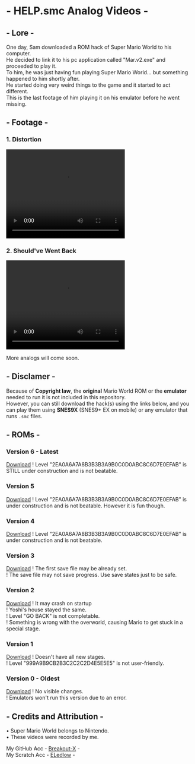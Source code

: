 <link rel="apple-touch-icon" sizes="180x180" href="https://cdn.jsdelivr.net/gh/Breakout-X/breakout-x.github.io@gh-pages/static/icons/apple-touch-icon.png">
<link rel="icon" type="image/png" sizes="32x32" href="https://cdn.jsdelivr.net/gh/Breakout-X/breakout-x.github.io@gh-pages/static/icons/favicon-32x32.png">
<link rel="icon" type="image/png" sizes="192x192" href="https://cdn.jsdelivr.net/gh/Breakout-X/breakout-x.github.io@gh-pages/static/icons/android-chrome-192x192.png">
<link rel="icon" type="image/png" sizes="16x16" href="https://cdn.jsdelivr.net/gh/Breakout-X/breakout-x.github.io@gh-pages/static/icons/favicon-16x16.png">
<link rel="mask-icon" href="https://cdn.jsdelivr.net/gh/Breakout-X/breakout-x.github.io@gh-pages/static/icons/safari-pinned-tab.svg" color="#5bbad5">
<link rel="shortcut icon" href="https://cdn.jsdelivr.net/gh/Breakout-X/breakout-x.github.io@gh-pages/static/icons/favicon.ico">

# - HELP.smc Analog Videos -

## - Lore -

One day, Sam downloaded a ROM hack of Super Mario World to his computer.  
He decided to link it to his pc application called "Mar.v2.exe" and proceeded to play it.  
To him, he was just having fun playing Super Mario World... but something happened to him shortly after.  
He started doing very weird things to the game and it started to act different.  
This is the last footage of him playing it on his emulator before he went missing.

## - Footage -

### 1. Distortion

<video width="320" height="240" controls>
<source src="https://cdn.glitch.me/ab3d8527-b8ec-469a-9c3d-af065e4c9978/Distortion.mp4?v=1721406518459" type="video/mp4">
Your browser does not support the video tag and doesn't support this version of markdown.
</video>

### 2. Should've Went Back

<video width="320" height="240" controls>
<source src="https://cdn.glitch.me/ab3d8527-b8ec-469a-9c3d-af065e4c9978/Should've%20went%20back.mp4?v=1721406561882" type="video/mp4">
Your browser does not support the video tag and doesn't support this version of markdown.
</video>

More analogs will come soon.

## - Disclamer -

Because of **Copyright law**, the **original** Mario World ROM or the **emulator** needed to run it is not included in this repository.  
However, you can still download the hack(s) using the links below, and you can play them using **SNES9X** (SNES9+ EX on mobile) or any emulator that runs `.smc` files.

## - ROMs -

### Version 6 - Latest
[Download](https://eledlow-studios.github.io/HELP.smc/ROMS/HELP%20V6.smc)
! Level "2EA0A6A7A8B3B3B3A9B0C0D0ABC8C6D7E0EFAB" is STILL under construction and is not beatable.

### Version 5
[Download](https://eledlow-studios.github.io/HELP.smc/ROMS/HELP%20V5.smc)
! Level "2EA0A6A7A8B3B3B3A9B0C0D0ABC8C6D7E0EFAB" is under construction and is not beatable. However it is fun though.

### Version 4
[Download](https://eledlow-studios.github.io/HELP.smc/ROMS/HELP%20V4.smc)
! Level "2EA0A6A7A8B3B3B3A9B0C0D0ABC8C6D7E0EFAB" is under construction and is not beatable.

### Version 3
[Download](https://eledlow-studios.github.io/HELP.smc/ROMS/HELP%20V3.smc)
! The first save file may be already set.  
! The save file may not save progress. Use save states just to be safe.

### Version 2
[Download](https://eledlow-studios.github.io/HELP.smc/ROMS/HELP%20V2.smc)
! It may crash on startup  
! Yoshi's house stayed the same.  
! Level "GO BACK" is not completable.  
! Something is wrong with the overworld, causing Mario to get stuck in a special stage.

### Version 1
[Download](https://eledlow-studios.github.io/HELP.smc/ROMS/HELP%20V1.smc)
! Doesn't have all new stages.  
! Level "999A9B9CB2B3C2C2C2D4E5E5E5" is not user-friendly.

### Version 0 - Oldest
[Download](https://eledlow-studios.github.io/HELP.smc/ROMS/HELP%20V0.smc)
! No visible changes.  
! Emulators won't run this version due to an error.

## - Credits and Attribution -

• Super Mario World belongs to Nintendo.  
• These videos were recorded by me.

My GitHub Acc - [Breakout-X](https://GitHub.com/Breakout-X/) -  
My Scratch Acc - [ELedlow](https://Scratch.mit.edu/users/ELedlow/) -
